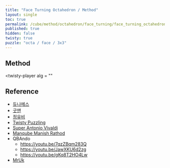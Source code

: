 ```yaml
---
title: "Face Turning Octahedron / Method"
layout: single
toc: true
permalink: /cube/method/octahedron/face_turning/face_turning_octahedron/method
published: true
hidden: false
twisty: true
puzzle: "octa / face / 3x3"
---
```

<span
  id     = "cube"
  puzzle = "{{page.puzzle}}"
  camera-latitude           = -30
  camera-longitude          = 0
  experimental-stickering   = "full"
  experimental-setup-alg    = ""
  experimental-setup-anchor = "end" >
</span>
<div id="test"></div>

<head>
  <base target="_blank">
</head>



## Method

<!-- camera-latitude           = "-30" -->
<!-- camera-longitude          = 0 -->
<twisty-player
  alg = ""
></twisty-player>



## Reference

- [듀나메스](https://youtu.be/BqZJcTec904)
- [굿맨](https://youtu.be/7HLGrcSPpZE)
- [정유비](https://youtu.be/Cd3ZGz7_qVU)
- [Twisty Puzzling](https://youtu.be/DnMMTWTeM6s)
- [Super Antonio Vivaldi](https://youtu.be/n_mBSUDLUZw)
- [Manqube Manish Rathod](https://youtu.be/se2p7cz1eEw)
- QBAndo
  - <https://youtu.be/7qzZBqm283Q>
  - <https://youtu.be/JawXKU6d2zg>
  - <https://youtu.be/gKq8T2HO4Lw>
- [MrUk](https://youtu.be/huWg-ZfP-KY)
